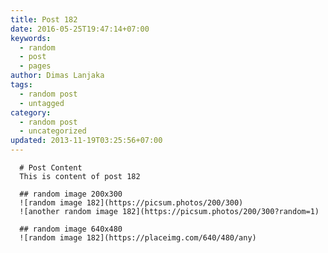 ```yaml
---
title: Post 182
date: 2016-05-25T19:47:14+07:00
keywords:
  - random
  - post
  - pages
author: Dimas Lanjaka
tags:
  - random post
  - untagged
category:
  - random post
  - uncategorized
updated: 2013-11-19T03:25:56+07:00
---
```


      # Post Content
      This is content of post 182

      ## random image 200x300
      ![random image 182](https://picsum.photos/200/300)
      ![another random image 182](https://picsum.photos/200/300?random=1)

      ## random image 640x480
      ![random image 182](https://placeimg.com/640/480/any)
      